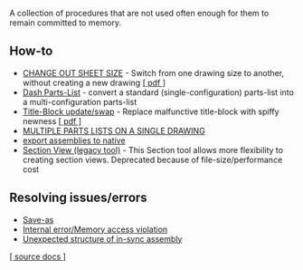 A collection of procedures that are not used often enough for them to remain committed to memory.  

## How-to
- [CHANGE OUT SHEET SIZE](change-sheet-size.md) - Switch from one drawing size to another, without creating a new drawing [[ pdf ]](change-sheet-size.pdf)  
- [Dash Parts-List](Dash_No_Assy_Parts_List.pdf) - convert a standard (single-configuration) parts-list into a multi-configuration parts-list
- [Title-Block update/swap](title-block-11-18.md) - Replace malfunctive title-block with spiffy newness [[ pdf ]](Title_Blocks_11-15-18.pdf)
- [MULTIPLE PARTS LISTS ON A SINGLE DRAWING](multiPartsLists.pdf)
- [export assemblies to native](Export_Assemblies_Teamcenter_to_Native_NX.htm)
- [Section View (legacy tool)](sectionLegacy.md) - This Section tool allows more flexibility to creating section views. Deprecated because of file-size/performance cost

## Resolving issues/errors
- [Save-as](saveAs.pdf)  
- [Internal error/Memory access violation](Internal_Errors_NX12.pdf)
- [Unexpected structure of in-sync assembly](syncStructure.md)

[[ source docs ]](source-docs)